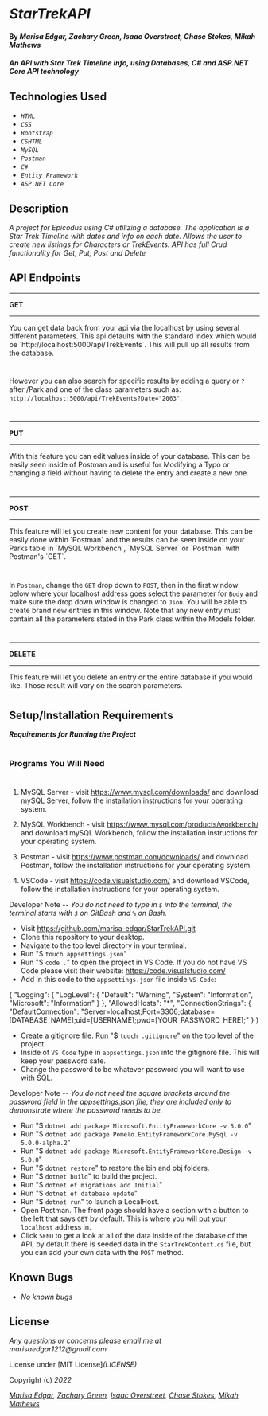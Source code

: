 # _StarTrekAPI_

#### By _**Marisa Edgar, Zachary Green, Isaac Overstreet, Chase Stokes, Mikah Mathews**_

#### _An API with Star Trek Timeline info, using Databases, C# and ASP.NET Core API technology_

## Technologies Used

* _`HTML`_
* _`CSS`_
* _`Bootstrap`_
* _`CSHTML`_
* _`MySQL`_
* _`Postman`_
* _`C#`_
* _`Entity Framework`_
* _`ASP.NET Core`_

## Description


_A project for Epicodus using C# utilizing a database. The application is a Star Trek Timeline with dates and info on each date. Allows the user to create new listings for Characters or TrekEvents. API has full Crud functionality for Get, Put, Post and Delete_

## API Endpoints
<hr>
<strong>GET</strong>
<hr>
 You can get data back from your api via the localhost by using several different parameters. This api defaults with the standard index which would be `http://localhost:5000/api/TrekEvents`. This will pull up all results from the database.

 #
 However you can also search for specific results by adding a query or `?` after /Park and one of the class parameters such as: `http://localhost:5000/api/TrekEvents?Date="2063"`.


#
<hr>
<strong>PUT</strong>
<hr>
With this feature you can edit values inside of your database. This can be easily seen inside of Postman and is useful for Modifying a Typo or changing a field without having to delete the entry and create a new one. 

#
<hr>
<strong>POST</strong>
<hr>
This feature will let you create new content for your database. This can be easily done within `Postman` and the results can be seen inside on your Parks table in `MySQL Workbench`, `MySQL Server` or `Postman` with Postman's `GET`.

#
In `Postman`, change the `GET` drop down to `POST`, then in the first window below where your localhost address goes select the parameter for `Body` and make sure the drop down window is changed to `Json`. You will be able to create brand new entries in this window. Note that any new entry must contain all the parameters stated in the Park class within the Models folder.

#
<hr>
<strong>DELETE</strong>
<hr>
This feature will let you delete an entry or the entire database if you would like. Those result will vary on the search parameters.

#


## Setup/Installation Requirements

<strong><em>Requirements for Running the Project</em></strong>
#

### Programs You Will Need
#

1. MySQL Server - visit https://www.mysql.com/downloads/ and download mySQL Server, follow the installation instructions for your operating system.

2. MySQL Workbench - visit https://www.mysql.com/products/workbench/ and download mySQL Workbench, follow the installation instructions for your operating system.

3. Postman - visit https://www.postman.com/downloads/ and download Postman, follow the installation instructions for your operating system.

4. VSCode - visit https://code.visualstudio.com/ and download VSCode, follow the installation instructions for your operating system.

Developer Note -- <em>You do not need to type in `$` into the terminal, the terminal starts with `$` on GitBash and `%` on Bash.</em>

* Visit https://github.com/marisa-edgar/StarTrekAPI.git
* Clone this repository to your desktop.
* Navigate to the top level directory in your terminal.
* Run "$ `touch appsettings.json`"
* Run "$ `code .`" to open the project in VS Code. If you do not have VS Code please visit their website: https://code.visualstudio.com/
* Add in this code to the `appsettings.json` file inside `VS Code`:

{
  "Logging": {
    "LogLevel": {
      "Default": "Warning",
      "System": "Information",
      "Microsoft": "Information"
    }
  },
  "AllowedHosts": "*",
  "ConnectionStrings": {
    "DefaultConnection": "Server=localhost;Port=3306;database=[DATABASE_NAME];uid=[USERNAME];pwd=[YOUR_PASSWORD_HERE];"
  }
}

* Create a gitignore file. Run "$ `touch .gitignore`" on the top level of the project.
* Inside of `VS Code` type in `appsettings.json` into the gitignore file. This will keep your password safe.
* Change the password to be whatever password you will want to use with SQL.


Developer Note -- <em>You do not need the square brackets around the password field in the appsettings.json file, they are included only to demonstrate where the password needs to be.</em>

* Run "$ `dotnet add package Microsoft.EntityFrameworkCore -v 5.0.0`"
* Run "$ `dotnet add package Pomelo.EntityFrameworkCore.MySql -v 5.0.0-alpha.2`"
* Run "$ `dotnet add package Microsoft.EntityFrameworkCore.Design -v 5.0.0`"
* Run "$ `dotnet restore`" to restore the bin and obj folders.
* Run "$ `dotnet build`" to build the project.
* Run "$ `dotnet ef migrations add Initial`"
* Run "$ `dotnet ef database update`"
* Run "$ `dotnet run`" to launch a LocalHost.
* Open Postman. The front page should have a section with a button to the left that says `GET` by default. This is where you will put your `localhost` address in.
* Click `SEND` to get a look at all of the data inside of the database of the API, by default there is seeded data in the `StarTrekContext.cs` file, but you can add your own data with the `POST` method.



## Known Bugs

* _No known bugs_

## License

_Any questions or concerns please email me at marisaedgar1212@gmail.com_

License under [MIT License]_(LICENSE)_

Copyright (c) _2022_

_[Marisa Edgar](https://github.com/marisa-edgar), 
 [Zachary Green](https://github.com/Ultra-Zactimus), 
 [Isaac Overstreet](https://github.com/mrunderoad), 
 [Chase Stokes](https://github.com/Chase-Stokes), 
 [Mikah Mathews](https://github.com/mikah-mathews)_
 
